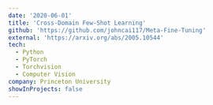 ```yaml
---
date: '2020-06-01'
title: 'Cross-Domain Few-Shot Learning'
github: 'https://github.com/johncai117/Meta-Fine-Tuning'
external: 'https://arxiv.org/abs/2005.10544'
tech:
  - Python
  - PyTorch
  - Torchvision
  - Computer Vision
company: Princeton University
showInProjects: false
---
```

